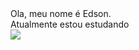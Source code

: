<div>Ola, meu nome é Edson.</div>

<div>Atualmente estou estudando</div>
<div><img src="https://img.shields.io/badge/Rust-000000?style=for-the-badge&logo=rust&logoColor=white"/></div>
<div></div>
